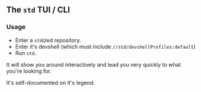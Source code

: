 ## The `std` TUI / CLI

### Usage

- Enter a `std`ized repository.
- Enter it's devshell (which must include `//std/devshellProfiles:default`)
- Run `std`.

It will show you around interactively and lead you very quickly to what you're looking for.

It's self-documented on it's legend.
